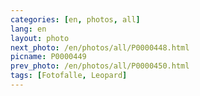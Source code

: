 ```yaml
---
categories: [en, photos, all]
lang: en
layout: photo
next_photo: /en/photos/all/P0000448.html
picname: P0000449
prev_photo: /en/photos/all/P0000450.html
tags: [Fotofalle, Leopard]
---
```

